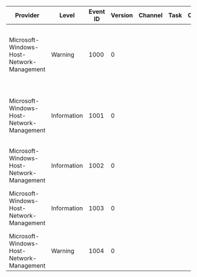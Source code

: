 Provider                                   |  Level        |  Event ID  |  Version  |  Channel  |  Task  |  Opcode  |  Keyword  |  Message
-------------------------------------------|---------------|------------|-----------|-----------|--------|----------|-----------|---------------------------------------------------------------------------------------------------------------------------------------------------------
Microsoft-Windows-Host-Network-Management  |  Warning      |  1000      |  0        |           |        |          |           |  A reboot is required to complete switch creation. The data path will not be active until reboot. name = '{Parameter0}'; friendly name = '{Parameter1}'.
Microsoft-Windows-Host-Network-Management  |  Information  |  1001      |  0        |           |        |          |           |  Virtual Switch Extension could not be deleted; name='{Parameter0}'; friendly name='{Parameter1}': {ErrorMessage} ({ErrorCode}).
Microsoft-Windows-Host-Network-Management  |  Information  |  1002      |  0        |           |        |          |           |  Internal miniport deleted; name = '{Parameter0}'; friendly name = '{Parameter1}'.
Microsoft-Windows-Host-Network-Management  |  Information  |  1003      |  0        |           |        |          |           |  Ethernet switch port disconnected (switch name = '{Parameter0}'; port name = '{Parameter1}').
Microsoft-Windows-Host-Network-Management  |  Warning      |  1004      |  0        |           |        |          |           |  A reboot is required before the internal ethernet port '{Parameter0}' will be usable.